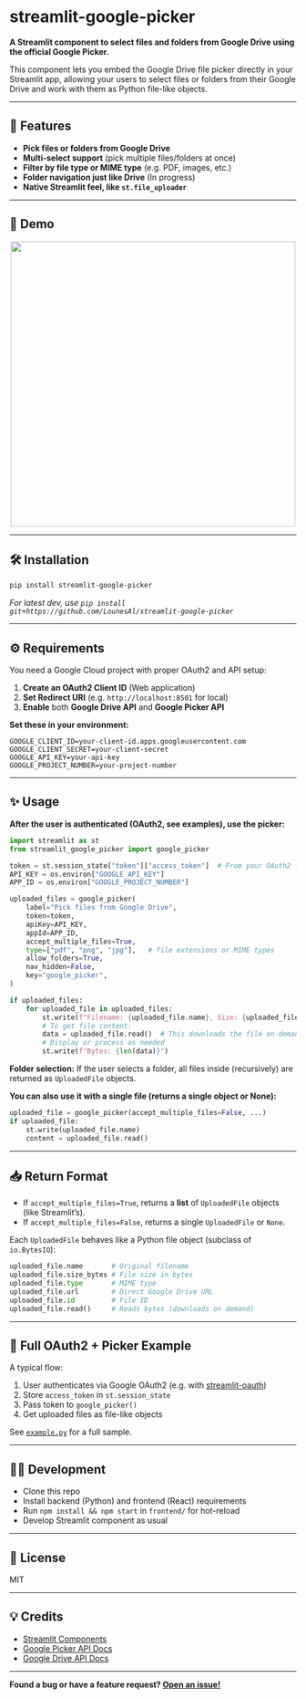 # streamlit-google-picker

**A Streamlit component to select files and folders from Google Drive using the official Google Picker.**

This component lets you embed the Google Drive file picker directly in your Streamlit app, allowing your users to select files or folders from their Google Drive and work with them as Python file-like objects.

---

## 🚀 Features

* **Pick files or folders from Google Drive**
* **Multi-select support** (pick multiple files/folders at once)
* **Filter by file type or MIME type** (e.g. PDF, images, etc.)
* **Folder navigation just like Drive** (In progress)
* **Native Streamlit feel, like `st.file_uploader`**

---

## 📸 Demo

<p align="center">
  <img src="./file_loader.png" width="500"/>
</p>

---

## 🛠️ Installation

```bash
pip install streamlit-google-picker
```

*For latest dev, use `pip install git+https://github.com/LounesAl/streamlit-google-picker`*

---

## ⚙️ Requirements

You need a Google Cloud project with proper OAuth2 and API setup:

1. **Create an OAuth2 Client ID** (Web application)
2. **Set Redirect URI** (e.g. `http://localhost:8501` for local)
3. **Enable** both **Google Drive API** and **Google Picker API**

**Set these in your environment:**

```env
GOOGLE_CLIENT_ID=your-client-id.apps.googleusercontent.com
GOOGLE_CLIENT_SECRET=your-client-secret
GOOGLE_API_KEY=your-api-key
GOOGLE_PROJECT_NUMBER=your-project-number
```

---

## ✨ Usage

**After the user is authenticated (OAuth2, see examples), use the picker:**

```python
import streamlit as st
from streamlit_google_picker import google_picker

token = st.session_state["token"]["access_token"]  # From your OAuth2 flow
API_KEY = os.environ["GOOGLE_API_KEY"]
APP_ID = os.environ["GOOGLE_PROJECT_NUMBER"]

uploaded_files = google_picker(
    label="Pick files from Google Drive",
    token=token,
    apiKey=API_KEY,
    appId=APP_ID,
    accept_multiple_files=True,
    type=["pdf", "png", "jpg"],   # file extensions or MIME types
    allow_folders=True,
    nav_hidden=False,
    key="google_picker",
)

if uploaded_files:
    for uploaded_file in uploaded_files:
        st.write(f"Filename: {uploaded_file.name}, Size: {uploaded_file.size_bytes}")
        # To get file content:
        data = uploaded_file.read()  # This downloads the file on-demand!
        # Display or process as needed
        st.write(f"Bytes: {len(data)}")
```

**Folder selection:**
If the user selects a folder, all files inside (recursively) are returned as `UploadedFile` objects.

**You can also use it with a single file (returns a single object or None):**

```python
uploaded_file = google_picker(accept_multiple_files=False, ...)
if uploaded_file:
    st.write(uploaded_file.name)
    content = uploaded_file.read()
```

---

## 📥 Return Format

* If `accept_multiple_files=True`, returns a **list** of `UploadedFile` objects (like Streamlit’s).
* If `accept_multiple_files=False`, returns a single `UploadedFile` or `None`.

Each `UploadedFile` behaves like a Python file object (subclass of `io.BytesIO`):

```python
uploaded_file.name       # Original filename
uploaded_file.size_bytes # File size in bytes
uploaded_file.type       # MIME type
uploaded_file.url        # Direct Google Drive URL
uploaded_file.id         # File ID
uploaded_file.read()     # Reads bytes (downloads on demand)
```

---

## 🧩 Full OAuth2 + Picker Example

A typical flow:

1. User authenticates via Google OAuth2 (e.g. with [streamlit-oauth](https://github.com/streamlit/streamlit-oauth))
2. Store `access_token` in `st.session_state`
3. Pass token to `google_picker()`
4. Get uploaded files as file-like objects

See [`example.py`](./streamlit_google_picker/streamlit_google_picker/example.py) for a full sample.

---

## 🧑‍💻 Development

* Clone this repo
* Install backend (Python) and frontend (React) requirements
* Run `npm install && npm start` in `frontend/` for hot-reload
* Develop Streamlit component as usual

---

## 📜 License

MIT

---

## 💡 Credits

* [Streamlit Components](https://docs.streamlit.io/library/components)
* [Google Picker API Docs](https://developers.google.com/picker/docs)
* [Google Drive API Docs](https://developers.google.com/drive/api)

---

**Found a bug or have a feature request? [Open an issue!](https://github.com/LounesAl/streamlit-google-picker/issues)**